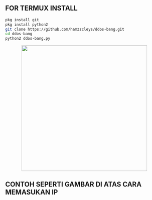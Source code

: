 
## FOR TERMUX INSTALL

```bash
pkg install git
pkg install python2
git clone https://github.com/hamzzcleys/ddos-bang.git
cd ddos-bang
python2 ddos-bang.py

```

<p align="center">
<img src="https://telegra.ph/file/9f530b080ff5204cbe5cd.jpg" width="400" height="400"/>
  </p>

## CONTOH SEPERTI GAMBAR DI ATAS CARA MEMASUKAN IP
  

